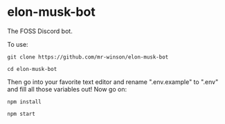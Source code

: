 # elon-musk-bot
The FOSS Discord bot.

To use:
```
git clone https://github.com/mr-winson/elon-musk-bot

cd elon-musk-bot
```
Then go into your favorite text editor and rename ".env.example" to ".env" and fill all those variables out! 
Now go on:
```
npm install

npm start
```
